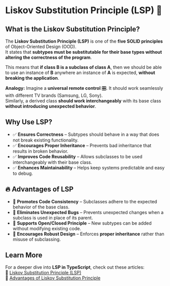 # Liskov Substitution Principle (LSP) 🔄

## What is the Liskov Substitution Principle?  

The **Liskov Substitution Principle (LSP)** is one of the **five SOLID principles** of Object-Oriented Design (OOD).  
It states that **subtypes must be substitutable for their base types without altering the correctness of the program**.  

This means that **if class B is a subclass of class A**, then we should be able to use an instance of **B** anywhere an instance of **A** is expected, **without breaking the application**.

**Analogy:** Imagine a **universal remote control** 🎛️. It should work seamlessly with different TV brands (Samsung, LG, Sony).  
Similarly, a derived class **should work interchangeably** with its base class **without introducing unexpected behavior**.

## Why Use LSP?  

- ✅ **Ensures Correctness** – Subtypes should behave in a way that does not break existing functionality.  
- ✅ **Encourages Proper Inheritance** – Prevents bad inheritance that results in broken behavior.  
- ✅ **Improves Code Reusability** – Allows subclasses to be used interchangeably with their base class.  
- ✅ **Enhances Maintainability** – Helps keep systems predictable and easy to debug.  

## 🔥 Advantages of LSP  

- 🔹 **Promotes Code Consistency** – Subclasses adhere to the expected behavior of the base class.  
- 🔹 **Eliminates Unexpected Bugs** – Prevents unexpected changes when a subclass is used in place of its parent.  
- 🔹 **Supports Open/Closed Principle** – New subtypes can be added without modifying existing code.  
- 🔹 **Encourages Robust Design** – Enforces **proper inheritance** rather than misuse of subclassing.  

## Learn More  

For a deeper dive into **LSP in TypeScript**, check out these articles:  
🔗 [Liskov Substitution Principle (LSP)](https://cloudaffle.com/series/solid-design-principles/liskov-substitution-principle/)  
🔗 [Advantages of Liskov Substitution Principle](https://cloudaffle.com/series/solid-design-principles/advantages-liskov-substitution-principle/)
